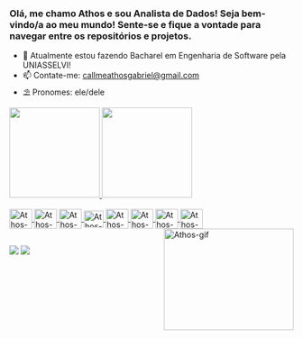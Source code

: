 ### Olá, me chamo Athos e sou Analista de Dados! Seja bem-vindo/a ao meu mundo! Sente-se e fique a vontade para navegar entre os repositórios e projetos. 

- 🌱 Atualmente estou fazendo Bacharel em Engenharia de Software pela UNIASSELVI!
- 📫 Contate-me: callmeathosgabriel@gmail.com
- ⛱️ Pronomes: ele/dele

<div>
  <a href="https://github.com/athnxz">
  <img height="160em" src="https://github-readme-stats.vercel.app/api?username=athnxz&show_icons=true&locale=en&theme=holi&rank_icon=github" />
  <img height="160em" src="https://github-readme-stats.vercel.app/api/top-langs/?username=athnxz&layout=compact&langs_count=7&theme=holi"/>
</div>

<div style="display: inline_block"><br>
  <img align="center" alt="Athos-VS" height="35" width="40" src="https://user-images.githubusercontent.com/25181517/192108891-d86b6220-e232-423a-bf5f-90903e6887c3.png">
  <img align="center" alt="Athos-Python" height="35" width="40" src="https://user-images.githubusercontent.com/25181517/183423507-c056a6f9-1ba8-4312-a350-19bcbc5a8697.png">
  <img align="center" alt="Athos-Exc" height="35" width="40" src="https://github.com/athnxz/athnxz/assets/149092561/38265f58-20a1-4de6-89f5-73a42670799e">
  <img align="center" alt="Athos-PBI" height="30" width="35" src="https://github.com/athnxz/athnxz/assets/149092561/925bdc46-788d-45b7-a541-378ec1acbb3c">
  <img align="center" alt="Athos-JP" height="35" width="40" src="https://user-images.githubusercontent.com/25181517/183914128-3fc88b4a-4ac1-40e6-9443-9a30182379b7.png">
  <img align="center" alt="Athos-MySQL" height="35" width="40" src="https://user-images.githubusercontent.com/25181517/183896128-ec99105a-ec1a-4d85-b08b-1aa1620b2046.png">
  <img align="center" alt="Athos-AWS" height="35" width="40" src="https://user-images.githubusercontent.com/25181517/183896132-54262f2e-6d98-41e3-8888-e40ab5a17326.png">
  <img align="center" alt="Athos-MSSQL" height="35" width="40" src="https://github.com/marwin1991/profile-technology-icons/assets/19180175/3b371807-db7c-45b4-8720-c0cfc901680a">
  <img align="right" alt="Athos-gif" height="180" width="230" src= "https://github.com/athnxz/athnxz/assets/149092561/a26c33dd-cf82-4be5-8960-e7145c20d171"
</div>
  
  ##
 
<div> 
  <a href = "mailto:callmeathosgabriel@gmail.com"><img src="https://img.shields.io/badge/-Gmail-%23333?style=for-the-badge&logo=gmail&logoColor=white" target="_blank"></a>
  <a href= "https://www.linkedin.com/in/athos-gabriel" target="_blank"><img src="https://img.shields.io/badge/-LinkedIn-%230077B5?style=for-the-badge&logo=linkedin&logoColor=white" target="_blank"></a> 
  
</div>

